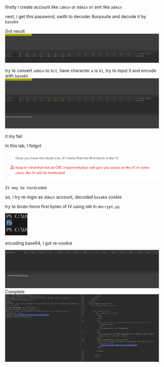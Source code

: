 firstly i create account like `cdmin` or `ddmin` or smt like `admin`

next, i get this password, swith to decoder Burpsuite and decode it by `base64`

Got result 
![rs-decode](image-2.png)

try to convert `admin` to `bit`, have character `a` is `61`, try to input it and encode with `base64`
![changeing1](image-1.png)

it my fail

In this lab, I fotgot 

![alt text](image-3.png)

`IV may be hardcoded`

so, i try re-login as `ddmin` account, decoded `base64` cookie  

try to brute-force first bytes of IV using `XOR` in `decrypt.py` 

![fb](image-4.png)

encoding base64, I got re-cookie   

![cookie](image-5.png)
Complete
![complete chall](image-6.png)
